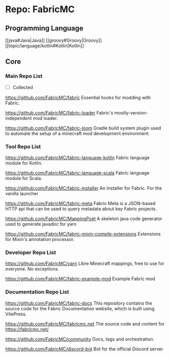 # Repo: FabricMC
## Programming Language
[[java#Java|Java]] [[groovy#Groovy|Groovy]] [[topic/language/kotlin#Kotlin|Kotlin]] 
## Core

### Main Repo List

- [ ] Collected

https://github.com/FabricMC/fabric
Essential hooks for modding with Fabric.

https://github.com/FabricMC/fabric-loader
Fabric's mostly-version-independent mod loader.

https://github.com/FabricMC/fabric-loom
Gradle build system plugin used to automate the setup of a minecraft mod development environment.

### Tool Repo List

https://github.com/FabricMC/fabric-language-kotlin
Fabric language module for Kotlin.

https://github.com/FabricMC/fabric-language-scala
Fabric language module for Scala.

https://github.com/FabricMC/fabric-installer
An Installer for Fabric. For the vanilla launcher

https://github.com/FabricMC/fabric-meta
Fabric Meta is a JSON-based HTTP api that can be used to query metadata about key Fabric projects.

https://github.com/FabricMC/MappingPoet
A skeleton java code generator used to generate javadoc for yarn

https://github.com/FabricMC/fabric-mixin-compile-extensions
Extensions for Mixin's annotation processor.

### Developer Repo List

https://github.com/FabricMC/yarn
Libre Minecraft mappings, free to use for everyone. No exceptions.

https://github.com/FabricMC/fabric-example-mod
Example Fabric mod

### Documentation Repo List

https://github.com/FabricMC/fabric-docs
This repository contains the source code for the Fabric Documentation website, which is built using VitePress.

https://github.com/FabricMC/fabricmc.net
The source code and content for https://fabricmc.net/

https://github.com/FabricMC/community
Docs, tags and orchestration.

https://github.com/FabricMC/discord-bot
Bot for the official Discord server 

